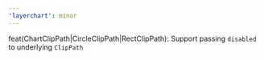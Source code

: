 ```yaml
---
'layerchart': minor
---
```


feat(ChartClipPath|CircleClipPath|RectClipPath): Support passing `disabled` to underlying `ClipPath`
